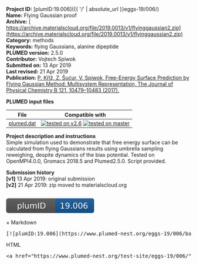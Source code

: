 **Project ID:** [plumID:19.006]({{ '/' | absolute_url }}eggs-19/006/)  
**Name:**  Flying Gaussian proof  
**Archive:** [ https://archive.materialscloud.org/file/2019.0013/v1/flyinggaussian2.zip](https://archive.materialscloud.org/file/2019.0013/v1/flyinggaussian2.zip)  
**Category:**  methods  
**Keywords:**  flying Gaussians, alanine dipeptide  
**PLUMED version:**  2.5.0  
**Contributor:**  Vojtech Spiwok  
**Submitted on:** 13 Apr 2019  
**Last revised:** 21 Apr 2019  
**Publication:** [P. Kříž, Z. Šućur, V. Spiwok, Free-Energy Surface Prediction by Flying Gaussian Method: Multisystem Representation, The Journal of Physical Chemistry B 121, 10479–10483 (2017).](http://dx.doi.org/10.1021/acs.jpcb.7b09337)  
  
**PLUMED input files**  
  
| File     | Compatible with |  
|:--------:|:--------:|  
| [plumed.dat](./data/plumed.dat.md) |  [![tested on v2.6](https://img.shields.io/badge/v2.6-passing-green.svg)](data/plumed.dat.plumed.stderr) [![tested on master](https://img.shields.io/badge/master-passing-green.svg)](data/plumed.dat.plumed_master.stderr) |  
  
**Project description and instructions**  
Simple simulation used to demonstrate that free energy surface can be calculated from flying Gaussians results using umbrella sampling reweighing, despite dynamics of the bias potential. Tested on OpenMPI4.0.0, Gromacs 2018.5 and Plumed2.5.0. Script provided.

  
**Submission history**  
**[v1]** 13 Apr 2019: original submission  
**[v2]** 21 Apr 2019: zip moved to materialscloud.org  
<img src="./badge.svg" alt="plumeDnest:19.006" id="myBtn" style="margin-top:2em;">
<div id="myModal" class="modal">
  <div class="modal-content">
    <span class="close">&times;</span>
    Markdown<pre>[![plumID:19.006](https://www.plumed-nest.org/eggs-19/006/badge.svg)](https://www.plumed-nest.org/test-site/eggs-19/006/)</pre>
    HTML<pre>&lt;a href="https://www.plumed-nest.org/test-site/eggs-19/006/"&gt;&lt;img src="https://www.plumed-nest.org/eggs-19/006/badge.svg" alt="plumID:19.006"&gt;&lt;/a&gt;</pre>
  </div>
</div>

